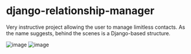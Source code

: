 # django-relationship-manager

Very instructive project allowing the user to manage limitless contacts.
As the name suggests, behind the scenes is a Django-based structure. 

![image](https://github.com/SekaiJu7/django-relationship-manager/assets/89867554/4477aa6b-060c-48f2-95d3-424a7a99feaf)
![image](https://github.com/SekaiJu7/django-relationship-manager/assets/89867554/be0ee995-2193-492c-b328-142ef25387f0)
